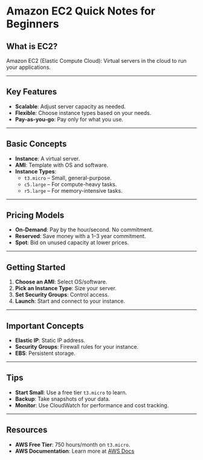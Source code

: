#  Amazon EC2 Quick Notes for Beginners

##  What is EC2?
Amazon EC2 (Elastic Compute Cloud): Virtual servers in the cloud to run your applications.

---

##  Key Features
- **Scalable**: Adjust server capacity as needed.
- **Flexible**: Choose instance types based on your needs.
- **Pay-as-you-go**: Pay only for what you use.

---

##  Basic Concepts
- **Instance**: A virtual server.
- **AMI**: Template with OS and software.
- **Instance Types**:
  - `t3.micro` – Small, general-purpose.
  - `c5.large` – For compute-heavy tasks.
  - `r5.large` – For memory-intensive tasks.

---

##  Pricing Models
- **On-Demand**: Pay by the hour/second. No commitment.
- **Reserved**: Save money with a 1–3 year commitment.
- **Spot**: Bid on unused capacity at lower prices.


---

##  Getting Started
1. **Choose an AMI**: Select OS/software.
2. **Pick an Instance Type**: Size your server.
3. **Set Security Groups**: Control access.
4. **Launch**: Start and connect to your instance.

---

##  Important Concepts
- **Elastic IP**: Static IP address.
- **Security Groups**: Firewall rules for your instance.
- **EBS**: Persistent storage.

---

##  Tips
- **Start Small**: Use a free tier `t3.micro` to learn.
- **Backup**: Take snapshots of your data.
- **Monitor**: Use CloudWatch for performance and cost tracking.

---

##  Resources
- **AWS Free Tier**: 750 hours/month on `t3.micro`.
- **AWS Documentation**: Learn more at [AWS Docs](https://docs.aws.amazon.com/ec2/)
